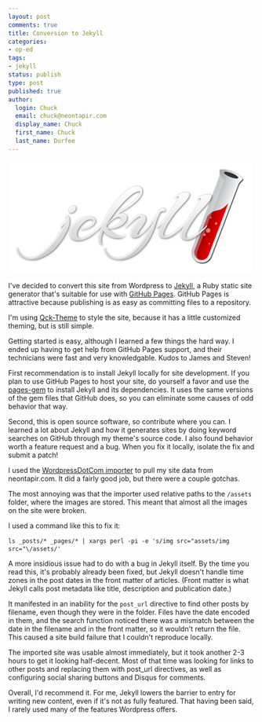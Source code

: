 ```yaml
---
layout: post
comments: true
title: Conversion to Jekyll
categories:
- op-ed
tags:
- jekyll
status: publish
type: post
published: true
author:
  login: Chuck
  email: chuck@neontapir.com
  display_name: Chuck
  first_name: Chuck
  last_name: Durfee
---
```

![Jekyll](/assets/jekyll-logo.png)

I've decided to convert this site from Wordpress to
[Jekyll](http://jekyllrb.com/), a Ruby static site generator that's suitable for
use with [GitHub Pages](https://pages.github.com/). GitHub Pages is attractive
because publishing is as easy as committing files to a repository.

I'm using [Qck-Theme](https://github.com/qckanemoto/jekyll-qck-theme) to style
the site, because it has a little customized theming, but is still simple.

Getting started is easy, although I learned a few things the hard way. I ended
up having to get help from GitHub Pages support, and their technicians were fast
and very knowledgable. Kudos to James and Steven!

First recommendation is to install Jekyll locally for site development. If you
plan to use GitHub Pages to host your site, do yourself a favor and use the
[pages-gem](https://github.com/github/pages-gem) to install Jekyll and its
dependencies. It uses the same versions of the gem files that GitHub does, so
you can eliminate some causes of odd behavior that way.

Second, this is open source software, so contribute where you can. I learned a
lot about Jekyll and how it generates sites by doing keyword searches on GitHub
through my theme's source code. I also found behavior worth a feature request
and a bug. When you fix it locally, isolate the fix and submit a patch!

I used the [WordpressDotCom
importer](http://import.jekyllrb.com/docs/wordpressdotcom/)  to pull my site
data from neontapir.com. It did a fairly good job, but there were a couple
gotchas.

The most annoying was that the importer used relative paths to the `/assets`
folder, where the images are stored. This meant that almost all the images on
the site were broken.

I used a command like this to fix it:

    ls _posts/* _pages/* | xargs perl -pi -e 's/img src="assets/img src="\/assets/'

A more insidious issue had to do with a bug in Jekyll itself. By the time you
read this, it's probably already been fixed, but Jekyll doesn't handle time
zones in the post dates in the front matter of articles. (Front matter is what
Jekyll calls post metadata like title, description and publication date.)

It manifested in an inability for the `post_url` directive to find other posts
by filename, even though they were in the folder. Files have the date encoded in
them, and the search function noticed there was a mismatch between the date in
the filename and in the front matter, so it wouldn't return the file. This
caused a site build failure that I couldn't reproduce locally.

The imported site was usable almost immediately, but it took another 2-3 hours
to get it looking half-decent. Most of that time was looking for links to other
posts and replacing them with post_url directives, as well as configuring
social sharing buttons and Disqus for comments.

Overall, I'd recommend it. For me, Jekyll lowers the barrier to entry for
writing new content, even if it's not as fully featured. That having been said,
I rarely used many of the features Wordpress offers.

